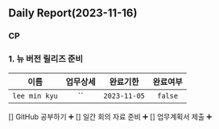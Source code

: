 ## Daily Report(2023-11-16)

### CP
### 1. 뉴 버전 릴리즈 준비

| 이름 | 업무상세 | 완료기한 | 완료여부 |
| :--: | :--: | :--: | :--: |
| `lee min kyu` | `` | `2023-11-05` | `false` |

[] GitHub 공부하기 :heavy_plus_sign: 
[] 일간 회의 자료 준비 :heavy_plus_sign: 
[] 업무계획서 제출 :heavy_plus_sign: 



